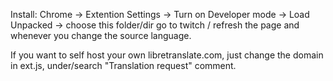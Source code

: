 Install:
Chrome -> Extention Settings -> Turn on Developer mode -> Load Unpacked -> choose this folder/dir
go to twitch / refresh the page and whenever you change the source language.

If you want to self host your own libretranslate.com, just change the domain in ext.js, under/search "Translation request" comment.
